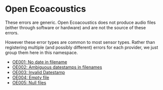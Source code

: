 # Open Ecoacoustics

These errors are generic.
Open Ecoacoustics does not produce audio files (either through software or hardware)
and are not the source of these errors.

However these error types are common to most sensor types.
Rather than registering multiple (and possibly different) errors for each provider,
we just group them here in this namespace.

- [OE001: No date in filename](./OE001.md)
- [OE002: Ambiguous datestamps in filenames](./OE002.md)
- [OE003: Invalid Datestamp](./OE003.md)
- [OE004: Empty file](./OE004.md)
- [OE005: Null files](./OE005.md)

  
